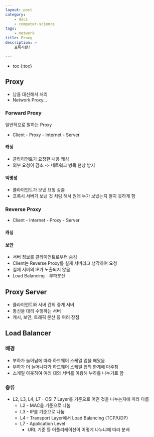 ```yaml
---
layout: post
category:
    - docs
    - computer-science
tags:
    - network
title: Proxy
description: >
    프록시란?

---
```

<!-- blank -->
* toc
{:toc}

## Proxy

* 남을 대신해서 처리
* Network Proxy...

### Forward Proxy
일반적으로 말하는 Proxy

* Client - Proxy - Internet - Server

#### 캐싱
* 클라이언트가 요청한 내용 캐싱
* 외부 요청이 감소 -> 네트워크 병목 현상 방지

#### 익명성
* 클라이언트가 보낸 요청 감춤
* 프록시 서버가 보낸 것 처럼 해서 원래 누가 보냈는지 알지 못하게 함

### Reverse Proxy

* Client - Internet - Proxy - Server

#### 캐싱

#### 보안

* 서버 정보를 클라이언트로부터 숨김
* Client는 Reverse Proxy를 실제 서버라고 생각하여 요청
* 실제 서버의 IP가 노출되지 않음
* Load Balancing - 부하분산

## Proxy Server

* 클라이언트와 서버 간의 중계 서버
* 통신을 대리 수행하는 서버
* 캐시, 보안, 트래픽 분산 등 여러 장점

## Load Balancer

### 배경
* 부하가 늘어남에 따라 하드웨어 스케일 업을 해왔음
* 부하가 더 늘어나다가 하드웨어 스케일 업의 한계에 마주침
* 스케일 아웃하여 여러 대의 서버를 이용해 부하를 나누기로 함

### 종류
* L2, L3, L4, L7 - OSI 7 Layer를 기준으로 어떤 것을 나누는지에 따라 다름
    * L2 - MAC을 기준으로 나눔
    * L3 - IP를 기준으로 나눔
    * L4 - Transport Layer에서 Load Balancing (TCP/UDP)
    * L7 - Application Level
        * URL 기준 등 어플리케이션이 어떻게 나누냐에 따라 분배